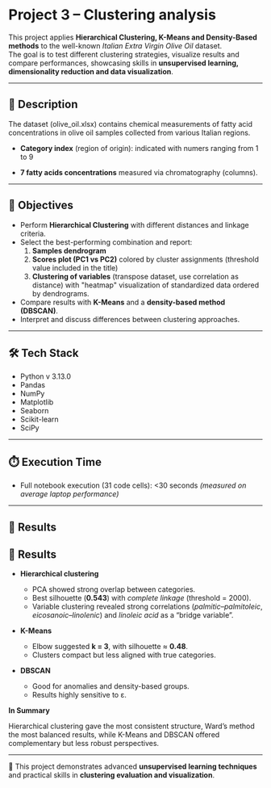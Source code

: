 # Project 3 – Clustering analysis

This project applies **Hierarchical Clustering, K-Means and Density-Based methods** to the well-known *Italian Extra Virgin Olive Oil* dataset.  
The goal is to test different clustering strategies, visualize results and compare performances, showcasing skills in **unsupervised learning, dimensionality reduction and data visualization**.  

---

## 📝 Description  

The dataset (olive_oil.xlsx) contains chemical measurements of fatty acid concentrations in olive oil samples collected from various Italian regions.  

- **Category index** (region of origin): indicated with numers ranging from 1 to 9

- **7 fatty acids concentrations** measured via chromatography (columns).  

---

## 🎯 Objectives  

- Perform **Hierarchical Clustering** with different distances and linkage criteria.  
- Select the best-performing combination and report:  
  1. **Samples dendrogram**  
  2. **Scores plot (PC1 vs PC2)** colored by cluster assignments (threshold value included in the title)  
  3. **Clustering of variables** (transpose dataset, use correlation as distance) with "heatmap" visualization of standardized data ordered by dendrograms.  
- Compare results with **K-Means** and a **density-based method (DBSCAN)**.  
- Interpret and discuss differences between clustering approaches.

---

## 🛠️ Tech Stack  

- Python v 3.13.0
- Pandas
- NumPy
- Matplotlib
- Seaborn
- Scikit-learn
- SciPy

---

## ⏱️ Execution Time  

- Full notebook execution (31 code cells): <30 seconds *(measured on average laptop performance)*  

---

## 🚀 Results  

## 🚀 Results  

- **Hierarchical clustering**  
  - PCA showed strong overlap between categories.  
  - Best silhouette (**0.543**) with *complete linkage* (threshold = 2000).      
  - Variable clustering revealed strong correlations (*palmitic–palmitoleic*, *eicosanoic–linolenic*) and *linoleic acid* as a “bridge variable”.  

- **K-Means**  
  - Elbow suggested **k = 3**, with silhouette ≈ **0.48**.  
  - Clusters compact but less aligned with true categories.  

- **DBSCAN**  
  - Good for anomalies and density-based groups.  
  - Results highly sensitive to ε.  

**In Summary**

Hierarchical clustering gave the most consistent structure, Ward’s method the most balanced results, while K-Means and DBSCAN offered complementary but less robust perspectives.  

---

📌 This project demonstrates advanced **unsupervised learning techniques** and practical skills in **clustering evaluation and visualization**.  
